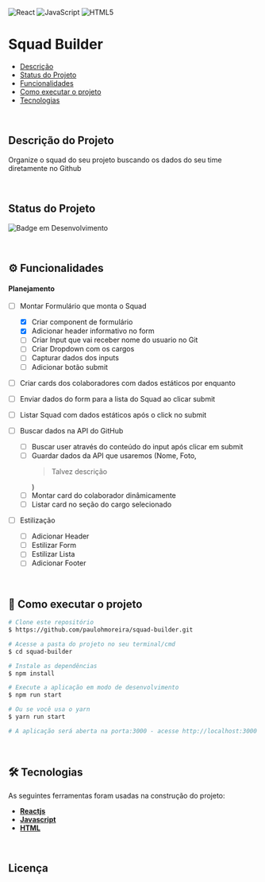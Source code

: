 ![React](https://img.shields.io/badge/react-%2320232a.svg?style=for-the-badge&logo=react&logoColor=%2361DAFB)
![JavaScript](https://img.shields.io/badge/javascript-%23323330.svg?style=for-the-badge&logo=javascript&logoColor=%23F7DF1E)
![HTML5](https://img.shields.io/badge/html5-%23E34F26.svg?style=for-the-badge&logo=html5&logoColor=white)

# Squad Builder

- [Descrição](#descrição-do-projeto)
- [Status do Projeto](#status-do-projeto)
- [Funcionalidades](#⚙️-funcionalidades)
- [Como executar o projeto](#🚀-como-executar-o-projeto)
- [Tecnologias](#🛠-tecnologias)

<br>

## Descrição do Projeto

Organize o squad do seu projeto buscando os dados do seu time diretamente no Github

<br>

## Status do Projeto

![Badge em Desenvolvimento](http://img.shields.io/static/v1?label=STATUS&message=EM%20DESENVOLVIMENTO&color=GREEN&style=for-the-badge)

<br>

## ⚙️ Funcionalidades

#### Planejamento

- [ ] Montar Formulário que monta o Squad

  - [x] Criar component de formulário
  - [x] Adicionar header informativo no form
  - [ ] Criar Input que vai receber nome do usuario no Git
  - [ ] Criar Dropdown com os cargos
  - [ ] Capturar dados dos inputs
  - [ ] Adicionar botão submit

- [ ] Criar cards dos colaboradores com dados estáticos por enquanto
- [ ] Enviar dados do form para a lista do Squad ao clicar submit
- [ ] Listar Squad com dados estáticos após o click no submit

- [ ] Buscar dados na API do GitHub

  - [ ] Buscar user através do conteúdo do input após clicar em submit
  - [ ] Guardar dados da API que usaremos (Nome, Foto, <blockquote>Talvez descrição</blockquote>)
  - [ ] Montar card do colaborador dinâmicamente
  - [ ] Listar card no seção do cargo selecionado

- [ ] Estilização
  - [ ] Adicionar Header
  - [ ] Estilizar Form
  - [ ] Estilizar Lista
  - [ ] Adicionar Footer

<br>

## 🚀 Como executar o projeto

```bash
# Clone este repositório
$ https://github.com/paulohmoreira/squad-builder.git

# Acesse a pasta do projeto no seu terminal/cmd
$ cd squad-builder

# Instale as dependências
$ npm install

# Execute a aplicação em modo de desenvolvimento
$ npm run start

# Ou se você usa o yarn
$ yarn run start

# A aplicação será aberta na porta:3000 - acesse http://localhost:3000
```

<br>

## 🛠 Tecnologias

As seguintes ferramentas foram usadas na construção do projeto:

- **[Reactjs](https://pt-br.reactjs.org/)**
- **[Javascript](https://developer.mozilla.org/en-US/docs/Web/JavaScript)**
- **[HTML](https://developer.mozilla.org/en-US/docs/Web/HTML)**

<br>

## Licença
